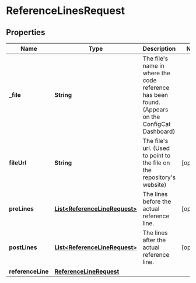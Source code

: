 

# ReferenceLinesRequest


## Properties

| Name | Type | Description | Notes |
|------------ | ------------- | ------------- | -------------|
|**_file** | **String** | The file&#39;s name in where the code reference has been found. (Appears on the ConfigCat Dashboard) |  |
|**fileUrl** | **String** | The file&#39;s url. (Used to point to the file on the repository&#39;s website) |  [optional] |
|**preLines** | [**List&lt;ReferenceLineRequest&gt;**](ReferenceLineRequest.md) | The lines before the actual reference line. |  [optional] |
|**postLines** | [**List&lt;ReferenceLineRequest&gt;**](ReferenceLineRequest.md) | The lines after the actual reference line. |  [optional] |
|**referenceLine** | [**ReferenceLineRequest**](ReferenceLineRequest.md) |  |  |



